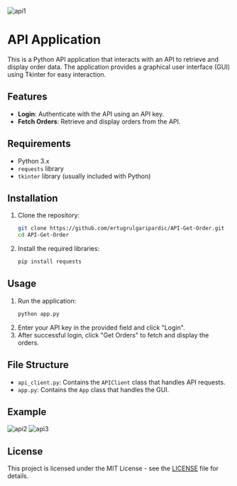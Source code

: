 ![api1](https://github.com/ertugrulgaripardic/API-Get-Order/assets/118535200/82431851-18ce-4b19-a8fa-0db5a3e0638d)


# API  Application

This is a Python API application that interacts with an API to retrieve and display order data. The application provides a graphical user interface (GUI) using Tkinter for easy interaction.

## Features

- **Login**: Authenticate with the API using an API key.
- **Fetch Orders**: Retrieve and display orders from the API.

## Requirements

- Python 3.x
- `requests` library
- `tkinter` library (usually included with Python)

## Installation

1. Clone the repository:
    ```sh
    git clone https://github.com/ertugrulgaripardic/API-Get-Order.git
    cd API-Get-Order
    ```

2. Install the required libraries:
    ```sh
    pip install requests
    ```

## Usage
1. Run the application:
    ```sh
    python app.py
    ```
2. Enter your API key in the provided field and click "Login".
3. After successful login, click "Get Orders" to fetch and display the orders.

## File Structure

- `api_client.py`: Contains the `APIClient` class that handles API requests.
- `app.py`: Contains the `App` class that handles the GUI.

## Example

![api2](https://github.com/ertugrulgaripardic/API-Get-Order/assets/118535200/d1a4c308-9da0-4289-a604-03ccc2570121)
![api3](https://github.com/ertugrulgaripardic/API-Get-Order/assets/118535200/bc2fa19d-bae5-4a2e-a5c9-ad8a9eb6e4f2)

## License
This project is licensed under the MIT License - see the [LICENSE](LICENSE) file for details.
